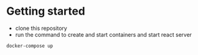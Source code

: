 # Getting started
- clone this repository
- run the command to create and start containers and start react server
```
docker-compose up
```